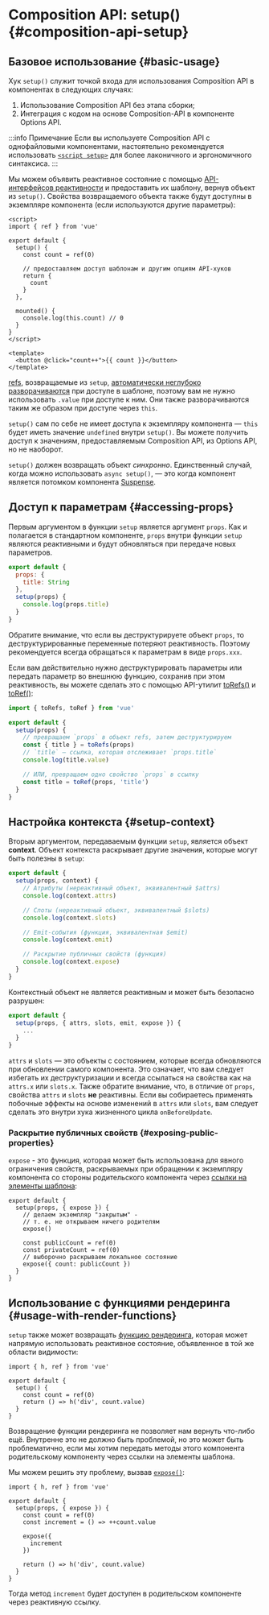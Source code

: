 # Composition API: setup() {#composition-api-setup}

## Базовое использование {#basic-usage}

Хук `setup()` служит точкой входа для использования Composition API в компонентах в следующих случаях:

1. Использование Composition API без этапа сборки;
2. Интеграция с кодом на основе Composition-API в компоненте Options API.

:::info Примечание
Если вы используете Composition API с однофайловыми компонентами, настоятельно рекомендуется использовать [`<script setup>`](/api/sfc-script-setup) для более лаконичного и эргономичного синтаксиса.
:::

Мы можем объявить реактивное состояние с помощью [API-интерфейсов реактивности](./reactivity-core) и предоставить их шаблону, вернув объект из `setup()`. Свойства возвращаемого объекта также будут доступны в экземпляре компонента (если используются другие параметры):

```vue
<script>
import { ref } from 'vue'

export default {
  setup() {
    const count = ref(0)

    // предоставляем доступ шаблонам и другим опциям API-хуков
    return {
      count
    }
  },

  mounted() {
    console.log(this.count) // 0
  }
}
</script>

<template>
  <button @click="count++">{{ count }}</button>
</template>
```

[refs](/api/reactivity-core#ref), возвращаемые из `setup`, [автоматически неглубоко разворачиваются](/guide/essentials/reactivity-fundamentals#deep-reactivity) при доступе в шаблоне, поэтому вам не нужно использовать `.value` при доступе к ним. Они также разворачиваются таким же образом при доступе через `this`.

`setup()` сам по себе не имеет доступа к экземпляру компонента — `this` будет иметь значение `undefined` внутри `setup()`. Вы можете получить доступ к значениям, предоставляемым Composition API, из Options API, но не наоборот.

`setup()` должен возвращать объект _синхронно_. Единственный случай, когда можно использовать `async setup()`, — это когда компонент является потомком компонента [Suspense](../guide/built-ins/susense).

## Доступ к параметрам {#accessing-props}

Первым аргументом в функции `setup` является аргумент `props`. Как и полагается в стандартном компоненте, `props` внутри функции `setup` являются реактивными и будут обновляться при передаче новых параметров.

```js
export default {
  props: {
    title: String
  },
  setup(props) {
    console.log(props.title)
  }
}
```

Обратите внимание, что если вы деструктурируете объект `props`, то деструктурированные переменные потеряют реактивность. Поэтому рекомендуется всегда обращаться к параметрам в виде `props.xxx`.

Если вам действительно нужно деструктурировать параметры или передать параметр во внешнюю функцию, сохранив при этом реактивность, вы можете сделать это с помощью API-утилит [toRefs()](./reactivity-utilities#torefs) и [toRef()](/api/reactivity-utilities#toref):

```js
import { toRefs, toRef } from 'vue'

export default {
  setup(props) {
    // превращаем `props` в объект refs, затем деструктурируем
    const { title } = toRefs(props)
    // `title` — ссылка, которая отслеживает `props.title`
    console.log(title.value)

    // ИЛИ, превращаем одно свойство `props` в ссылку
    const title = toRef(props, 'title')
  }
}
```

## Настройка контекста {#setup-context}

Вторым аргументом, передаваемым функции `setup`, является объект **context**. Объект контекста раскрывает другие значения, которые могут быть полезны в `setup`:

```js
export default {
  setup(props, context) {
    // Атрибуты (нереактивный объект, эквивалентный $attrs)
    console.log(context.attrs)

    // Слоты (нереактивный объект, эквивалентный $slots)
    console.log(context.slots)

    // Emit-события (функция, эквивалентная $emit)
    console.log(context.emit)

    // Раскрытие публичных свойств (функция)
    console.log(context.expose)
  }
}
```

Контекстный объект не является реактивным и может быть безопасно разрушен:

```js
export default {
  setup(props, { attrs, slots, emit, expose }) {
    ...
  }
}
```

`attrs` и `slots` — это объекты с состоянием, которые всегда обновляются при обновлении самого компонента. Это означает, что вам следует избегать их деструктуризации и всегда ссылаться на свойства как на `attrs.x` или `slots.x`. Также обратите внимание, что, в отличие от `props`, свойства `attrs` и `slots` **не** реактивны. Если вы собираетесь применять побочные эффекты на основе изменений в `attrs` или `slots`, вам следует сделать это внутри хука жизненного цикла `onBeforeUpdate`.

### Раскрытие публичных свойств {#exposing-public-properties}

`expose` - это функция, которая может быть использована для явного ограничения свойств, раскрываемых при обращении к экземпляру компонента со стороны родительского компонента через [ссылки на элементы шаблона](/guide/essentials/template-refs#ref-on-component):

```js{5,10}
export default {
  setup(props, { expose }) {
    // делаем экземпляр "закрытым" -
    // т. е. не открываем ничего родителям
    expose()

    const publicCount = ref(0)
    const privateCount = ref(0)
    // выборочно раскрываем локальное состояние
    expose({ count: publicCount })
  }
}
```

## Использование с функциями рендеринга {#usage-with-render-functions}

`setup` также может возвращать [функцию рендеринга](/guide/extras/render-function), которая может напрямую использовать реактивное состояние, объявленное в той же области видимости:

```js{6}
import { h, ref } from 'vue'

export default {
  setup() {
    const count = ref(0)
    return () => h('div', count.value)
  }
}
```

Возвращение функции рендеринга не позволяет нам вернуть что-либо ещё. Внутренне это не должно быть проблемой, но это может быть проблематично, если мы хотим передать методы этого компонента родительскому компоненту через ссылки на элементы шаблона.

Мы можем решить эту проблему, вызвав [`expose()`](#exposing-public-properties):

```js{8-10}
import { h, ref } from 'vue'

export default {
  setup(props, { expose }) {
    const count = ref(0)
    const increment = () => ++count.value

    expose({
      increment
    })

    return () => h('div', count.value)
  }
}
```

Тогда метод `increment` будет доступен в родительском компоненте через реактивную ссылку.
